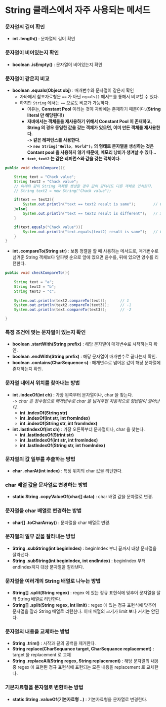 # String 클래스에서 자주 사용되는 메서드

### 문자열의 길이 확인

* **int .length()** : 문자열의 길이 확인

### 문자열이 비어있는지 확인

* **boolean .isEmpty()** : 문자열이 비어있는지 확인

### 문자열이 같은지 비교

* **boolean .equals(Object obj)** : 매개변수와 문자열이 같은지 확인
  * 자바에서 참조자료형은 `==` 가 아닌 `equals()` 메서드를 통해서 비교할 수 있다.
  * 하지만 `String` 에서는 `==` 으로도 비교가 가능하다.
    * 이유는, **Constant Pool** 이라는 것이 자바에는 존재하기 때문이다.**(String literal 만 해당된다!)**
    * **자바에서는 객체들을 재사용하기 위해서 Constant Pool 이 존재하고, String 의 경우 동일한 값을 갖는 객체가 있으면, 이미 만든 객체를 재사용한다.**\
      **-> 같은 레퍼런스를 사용한다.** \
      **-> `new String("Hello, World");` 의 형태로 문자열을 생성하는 것은 Contant pool 을 사용하지 않기 때문에, 메모리 낭비가 생겨날 수 있다 ..**&#x20;
    * **`text`, `text2` 는 같은 레퍼런스와 값을 갖는 객체이다.**

```java
public void checkCompare(){

    String text = "Chack value";
    String text2 = "Chack value";
    // 아래와 같이 String 객체를 생성할 경우 값이 같더라도 다른 객체로 인식한다. 
    // String text2 = new String("Chack value");

    if(text == text2){
        System.out.println("text == text2 result is same");        // O
    }else{
        System.out.println("text == text2 result is different");   // X
    }

    if(text.equals("Chack value")){
        System.out.println("text.equals(text2) result is same");   // O
    }
}
```

* **int .compareTo(String str)** : 보통 정렬을 할 때 사용하는 메서드로, 매개변수로 넘겨준 String 객체보다 알파벳 순으로 앞에 있으면 음수를, 뒤에 있으면 양수를 리턴한다.

```java
public void checkCompareTo(){
    
    String text = "a";
    String text2 = "b";
    String text3 = "c";
    
    System.out.println(text2.compareTo(text));      // 1
    System.out.println(text2.compareTo(text3));     // -1
    System.out.println(text.compareTo(text3));      // -2

}
```

### **특정 조건에 맞는 문자열이 있는지 확인**

* **boolean .startWith(String prefix)** : 해당 문자열이 매개변수로 시작하는지 확인.
* **boolean .endWith(String prefix)** : 해당 문자열이 매개변수로 끝나는지 확인.
* **boolean .contains(CharSequence s)** : 매개변수로 넘어온 값이 해당 문자열에 존재하는지 확인.

### 문자열 내에서 위치를 찾아내는 방법

* **int .indexOf(int ch)** : 가장 왼쪽부터 문자열이나, char 을 찾는다.\
  \-> _char 은 정수형으로 매개변수로 char 을 넘겨주면 자동적으로 형변환이 일어난다._
  * **int .indexOf(String str)**
  * **int .indexOf(int str, int fromIndex)**
  * **int .indexOf(String str, int fromIndex)**
* **int .lastIndexOf(int ch)** : 가장 오른쪽부터 문자열이나, char 을 찾는다.
  * **int .lastIndexOf(Strint str)**
  * **int .lastIndexOf(int str, int fromIndex)**
  * **int .lastIndexOf(String str, int fromIndex)**

### 문자열의 값 일부를 추출하는 방법

* **char .charAt(int index)** : 특정 위치의 char 값을 리턴한다.

### char 배열 값을 문자열로 변경하는 방법

* **static String .copyValueOf(char\[] data)** : char 배열 값을 문자열로 변경.

### 문자열을 char 배열로 변경하는 방법

* **char\[] .toCharArray()** : 문자열을 char 배열로 변경.

### 문자열의 일부 값을 잘라내는 방법

* **String .subString(int beginIndex)** : beginIndex 부터 끝까지 대상 문자열을 잘라낸다.
* **String .subString(int beginIndex, int endIndex)** : beginIndex 부터 endIndex까지 대상 문자열을 잘라낸다.

### 문자열을 여러개의 String 배열로 나누는 방법

* **String\[] .split(String regex)** : regex 에 있는 정규 표현식에 맞추어 문자열을 잘라 String 배열로 리턴한다.
* **String\[] .split(String regex, Int limit)** : regex 에 있는 정규 표현식에 맞추어 문자열을 잘라 String 배열로 리턴한다. 이때 배열의 크기가 limit 보다 커서는 안된다.

### 문자열의 내용을 교체하는 방법

* **String .trim()** : 시작과 끝의 공백을 제거한다.
* **String replace(CharSequance target, CharSequance replacement)** : target 을 replacement 로 교체
* **String .replaceAll(String regex, String replacement)** : 해당 문자열의 내용 중 regex 에 표현된 정규 표현식에 표현되는 모든 내용을 replacement 로 교체한다.

### 기본자료형을 문자열로 변환하는 방법

* **static String .valueOf(기본자료형 ..)** : 기본자료형을 문자열로 변경한다.
